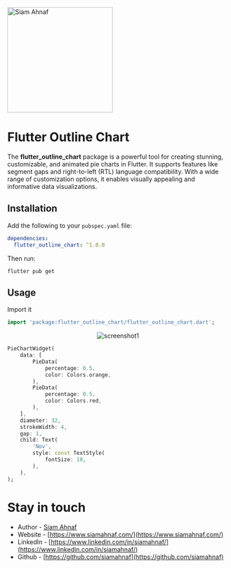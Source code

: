 <picture>
  <source media="(prefers-color-scheme: dark)" srcset="https://res.cloudinary.com/dub0dpenl/image/upload/v1731780157/Personal%20Logo/logo-white_e6fujz.png">
  <source media="(prefers-color-scheme: light)" srcset="https://res.cloudinary.com/dub0dpenl/image/upload/v1731780152/Personal%20Logo/logo-dark_qqwrqu.png">
  <img alt="Siam Ahnaf" src="https://res.cloudinary.com/dub0dpenl/image/upload/v1731780152/Personal%20Logo/logo-dark_qqwrqu.png" height="auto" width="240">
</picture>

<br/>

# Flutter Outline Chart

The **flutter_outline_chart** package is a powerful tool for creating stunning, customizable, and animated pie charts in Flutter. It supports features like segment gaps and right-to-left (RTL) language compatibility. With a wide range of customization options, it enables visually appealing and informative data visualizations.

## Installation

Add the following to your `pubspec.yaml` file:

```yaml
dependencies:
  flutter_outline_chart: ^1.0.0
```

Then run:

```
flutter pub get
```

## Usage

Import it

```dart
import 'package:flutter_outline_chart/flutter_outline_chart.dart';
```
<p align="center">
    <img alt="screenshot1" src="https://lh3.googleusercontent.com/d/1Iv0QfhxunN44JUelh9_HFuRLUg_gysYO">
</p>

```dart
PieChartWidget(
    data: [
        PieData(
            percentage: 0.5,
            color: Colors.orange,
        ),
        PieData(
            percentage: 0.5,
            color: Colors.red,
        ),
    ],
    diameter: 32,
    strokeWidth: 4,
    gap: 1,
    child: Text(
        'Nov',
        style: const TextStyle(
            fontSize: 10,
        ),
    ),
);
```

# Stay in touch

- Author - [Siam Ahnaf](https://www.siamahnaf.com/)
- Website - [https://www.siamahnaf.com/](https://www.siamahnaf.com/)
- LinkedIn - [https://www.linkedin.com/in/siamahnaf/](https://www.linkedin.com/in/siamahnaf/)
- Github - [https://github.com/siamahnaf](https://github.com/siamahnaf)